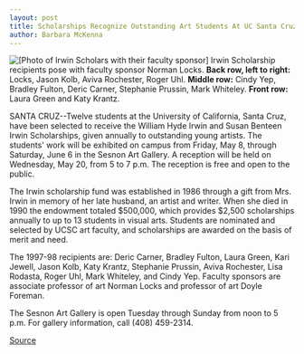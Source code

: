 ```yaml
---
layout: post
title: Scholarships Recognize Outstanding Art Students At UC Santa Cruz
author: Barbara McKenna
---
```


![\[Photo of Irwin Scholars with their faculty sponsor\]][1] Irwin Scholarship recipients pose with faculty sponsor Norman Locks. **Back row, left to right:** Locks, Jason Kolb, Aviva Rochester, Roger Uhl. **Middle row:** Cindy Yep, Bradley Fulton, Deric Carner, Stephanie Prussin, Mark Whiteley. **Front row:** Laura Green and Katy Krantz.

SANTA CRUZ--Twelve students at the University of California, Santa Cruz, have been selected to receive the William Hyde Irwin and Susan Benteen Irwin Scholarships, given annually to outstanding young artists. The students' work will be exhibited on campus from Friday, May 8, through Saturday, June 6 in the Sesnon Art Gallery. A reception will be held on Wednesday, May 20, from 5 to 7 p.m. The reception is free and open to the public.

The Irwin scholarship fund was established in 1986 through a gift from Mrs. Irwin in memory of her late husband, an artist and writer. When she died in 1990 the endowment totaled $500,000, which provides $2,500 scholarships annually to up to 13 students in visual arts. Students are nominated and selected by UCSC art faculty, and scholarships are awarded on the basis of merit and need.

The 1997-98 recipients are: Deric Carner, Bradley Fulton, Laura Green, Kari Jewell, Jason Kolb, Katy Krantz, Stephanie Prussin, Aviva Rochester, Lisa Rodasta, Roger Uhl, Mark Whiteley, and Cindy Yep. Faculty sponsors are associate professor of art Norman Locks and professor of art Doyle Foreman.

The Sesnon Art Gallery is open Tuesday through Sunday from noon to 5 p.m. For gallery information, call (408) 459-2314.

[1]: http://www1.ucsc.edu/oncampus/currents/97-98/art/irwin.98-04-27.gif

[Source](http://www1.ucsc.edu/news_events/press_releases/archive/97-98/04-98/042898-Scholarships_recogn.html "Permalink to 042898-Scholarships_recogn")
